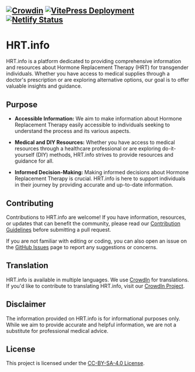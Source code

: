 [![Crowdin](https://badges.crowdin.net/hrtinfo/localized.svg)](https://crowdin.com/project/hrtinfo)
[![VitePress Deployment](https://github.com/Harmony-Within-Us/hrt.info/actions/workflows/deploy.yml/badge.svg)](https://github.com/Harmony-Within-Us/hrt.info/actions/workflows/deploy.yml)
[![Netlify Status](https://api.netlify.com/api/v1/badges/22e24b52-6021-4137-9e08-ffb47d1a6b4d/deploy-status)](https://app.netlify.com/sites/harmony-within-us/deploys)
---
# HRT.info

HRT.info is a platform dedicated to providing comprehensive information and resources about Hormone Replacement Therapy (HRT) for transgender individuals. Whether you have access to medical supplies through a doctor's prescription or are exploring alternative options, our goal is to offer valuable insights and guidance.

## Purpose

- **Accessible Information:** We aim to make information about Hormone Replacement Therapy easily accessible to individuals seeking to understand the process and its various aspects.

- **Medical and DIY Resources:** Whether you have access to medical resources through a healthcare professional or are exploring do-it-yourself (DIY) methods, HRT.info strives to provide resources and guidance for all.

- **Informed Decision-Making:** Making informed decisions about Hormone Replacement Therapy is crucial. HRT.info is here to support individuals in their journey by providing accurate and up-to-date information.

## Contributing

Contributions to HRT.info are welcome! If you have information, resources, or updates that can benefit the community, please read our [Contribution Guidelines](CONTRIBUTING.md) before submitting a pull request.

If you are not familiar with editing or coding, you can also open an issue on the [GitHub Issues](https://github.com/harmony-within-us/hrt.info/issues) page to report any suggestions or concerns.

## Translation

HRT.info is available in multiple languages. We use [CrowdIn](https://crowdin.com/project/hrtinfo) for translations. If you'd like to contribute to translating HRT.info, visit our [CrowdIn Project](https://translate.hrt.info).

## Disclaimer

The information provided on HRT.info is for informational purposes only. While we aim to provide accurate and helpful information, we are not a substitute for professional medical advice.

## License

This project is licensed under the [CC-BY-SA-4.0 License](LICENSE).
